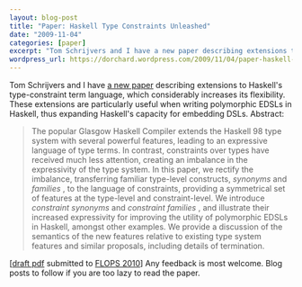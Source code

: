```yaml
---
layout: blog-post
title: "Paper: Haskell Type Constraints Unleashed"
date: "2009-11-04"
categories: [paper]
excerpt: "Tom Schrijvers and I have a new paper describing extensions to Haskell's type-constraint term language, which considerably increases its flexibility. These extensions are particularly useful when writing polymorphic EDSLs in Haskell, thus expanding Haskell's capacity for embedding DSLs. Abstract: The popular Glasgow Haskell Compiler extends the Haskell 98 type system..."
wordpress_url: https://dorchard.wordpress.com/2009/11/04/paper-haskell-type-constraints-unleashed/
---
```


Tom Schrijvers and I have [a new paper](http://www.cl.cam.ac.uk/~dao29/publ/constraint-families.pdf) describing extensions to Haskell's type-constraint term language, which considerably increases its flexibility. These extensions are particularly useful when writing polymorphic EDSLs in Haskell, thus expanding Haskell's capacity for embedding DSLs. Abstract: 

> The popular Glasgow Haskell Compiler extends the Haskell 98 type system with several powerful features, leading to an expressive language of type terms. In contrast, constraints over types have received much less attention, creating an imbalance in the expressivity of the type system. In this paper, we rectify the imbalance, transferring familiar type-level constructs, _synonyms_ and _families_ , to the language of constraints, providing a symmetrical set of features at the type-level and constraint-level. We introduce _constraint synonyms_ and _constraint families_ , and illustrate their increased expressivity for improving the utility of polymorphic EDSLs in Haskell, amongst other examples. We provide a discussion of the semantics of the new features relative to existing type system features and similar proposals, including details of termination. 

[[draft pdf](http://www.cl.cam.ac.uk/~dao29/publ/constraint-families.pdf) submitted to [FLOPS 2010](http://http//www.kb.ecei.tohoku.ac.jp/flops2010/wiki/)] Any feedback is most welcome. Blog posts to follow if you are too lazy to read the paper. 
